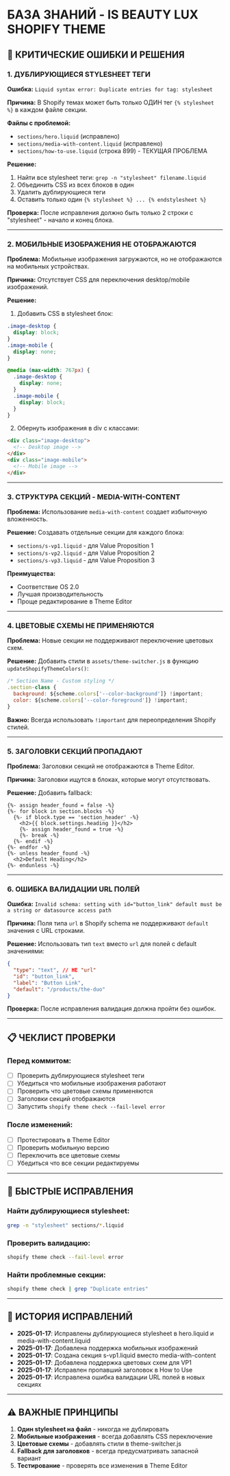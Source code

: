 # БАЗА ЗНАНИЙ - IS BEAUTY LUX SHOPIFY THEME

## 🚨 КРИТИЧЕСКИЕ ОШИБКИ И РЕШЕНИЯ

### 1. ДУБЛИРУЮЩИЕСЯ STYLESHEET ТЕГИ

**Ошибка:** `Liquid syntax error: Duplicate entries for tag: stylesheet`

**Причина:** В Shopify темах может быть только ОДИН тег `{% stylesheet %}` в каждом файле секции.

**Файлы с проблемой:**

- `sections/hero.liquid` (исправлено)
- `sections/media-with-content.liquid` (исправлено)
- `sections/how-to-use.liquid` (строка 899) - ТЕКУЩАЯ ПРОБЛЕМА

**Решение:**

1. Найти все stylesheet теги: `grep -n "stylesheet" filename.liquid`
2. Объединить CSS из всех блоков в один
3. Удалить дублирующиеся теги
4. Оставить только один `{% stylesheet %} ... {% endstylesheet %}`

**Проверка:** После исправления должно быть только 2 строки с "stylesheet" - начало и конец блока.

---

### 2. МОБИЛЬНЫЕ ИЗОБРАЖЕНИЯ НЕ ОТОБРАЖАЮТСЯ

**Проблема:** Мобильные изображения загружаются, но не отображаются на мобильных устройствах.

**Причина:** Отсутствует CSS для переключения desktop/mobile изображений.

**Решение:**

1. Добавить CSS в stylesheet блок:

```css
.image-desktop {
  display: block;
}
.image-mobile {
  display: none;
}

@media (max-width: 767px) {
  .image-desktop {
    display: none;
  }
  .image-mobile {
    display: block;
  }
}
```

2. Обернуть изображения в div с классами:

```html
<div class="image-desktop">
  <!-- Desktop image -->
</div>
<div class="image-mobile">
  <!-- Mobile image -->
</div>
```

---

### 3. СТРУКТУРА СЕКЦИЙ - MEDIA-WITH-CONTENT

**Проблема:** Использование `media-with-content` создает избыточную вложенность.

**Решение:** Создавать отдельные секции для каждого блока:

- `sections/s-vp1.liquid` - для Value Proposition 1
- `sections/s-vp2.liquid` - для Value Proposition 2
- `sections/s-vp3.liquid` - для Value Proposition 3

**Преимущества:**

- Соответствие OS 2.0
- Лучшая производительность
- Проще редактирование в Theme Editor

---

### 4. ЦВЕТОВЫЕ СХЕМЫ НЕ ПРИМЕНЯЮТСЯ

**Проблема:** Новые секции не поддерживают переключение цветовых схем.

**Решение:** Добавить стили в `assets/theme-switcher.js` в функцию `updateShopifyThemeColors()`:

```javascript
/* Section Name - Custom styling */
.section-class {
  background: ${scheme.colors['--color-background']} !important;
  color: ${scheme.colors['--color-foreground']} !important;
}
```

**Важно:** Всегда использовать `!important` для переопределения Shopify стилей.

---

### 5. ЗАГОЛОВКИ СЕКЦИЙ ПРОПАДАЮТ

**Проблема:** Заголовки секций не отображаются в Theme Editor.

**Причина:** Заголовки ищутся в блоках, которые могут отсутствовать.

**Решение:** Добавить fallback:

```liquid
{%- assign header_found = false -%}
{%- for block in section.blocks -%}
  {%- if block.type == 'section_header' -%}
    <h2>{{ block.settings.heading }}</h2>
    {%- assign header_found = true -%}
    {%- break -%}
  {%- endif -%}
{%- endfor -%}
{%- unless header_found -%}
  <h2>Default Heading</h2>
{%- endunless -%}
```

---

### 6. ОШИБКА ВАЛИДАЦИИ URL ПОЛЕЙ

**Ошибка:** `Invalid schema: setting with id="button_link" default must be a string or datasource access path`

**Причина:** Поля типа `url` в Shopify schema не поддерживают `default` значения с URL строками.

**Решение:** Использовать тип `text` вместо `url` для полей с default значениями:

```json
{
  "type": "text", // НЕ "url"
  "id": "button_link",
  "label": "Button Link",
  "default": "/products/the-duo"
}
```

**Проверка:** После исправления валидация должна пройти без ошибок.

---

## 📋 ЧЕКЛИСТ ПРОВЕРКИ

### Перед коммитом:

- [ ] Проверить дублирующиеся stylesheet теги
- [ ] Убедиться что мобильные изображения работают
- [ ] Проверить что цветовые схемы применяются
- [ ] Заголовки секций отображаются
- [ ] Запустить `shopify theme check --fail-level error`

### После изменений:

- [ ] Протестировать в Theme Editor
- [ ] Проверить мобильную версию
- [ ] Переключить все цветовые схемы
- [ ] Убедиться что все секции редактируемы

---

## 🔧 БЫСТРЫЕ ИСПРАВЛЕНИЯ

### Найти дублирующиеся stylesheet:

```bash
grep -n "stylesheet" sections/*.liquid
```

### Проверить валидацию:

```bash
shopify theme check --fail-level error
```

### Найти проблемные секции:

```bash
shopify theme check | grep "Duplicate entries"
```

---

## 📝 ИСТОРИЯ ИСПРАВЛЕНИЙ

- **2025-01-17**: Исправлены дублирующиеся stylesheet в hero.liquid и media-with-content.liquid
- **2025-01-17**: Добавлена поддержка мобильных изображений
- **2025-01-17**: Создана секция s-vp1.liquid вместо media-with-content
- **2025-01-17**: Добавлена поддержка цветовых схем для VP1
- **2025-01-17**: Исправлен пропавший заголовок в How to Use
- **2025-01-17**: Исправлена ошибка валидации URL полей в новых секциях

---

## ⚠️ ВАЖНЫЕ ПРИНЦИПЫ

1. **Один stylesheet на файл** - никогда не дублировать
2. **Мобильные изображения** - всегда добавлять CSS переключение
3. **Цветовые схемы** - добавлять стили в theme-switcher.js
4. **Fallback для заголовков** - всегда предусматривать запасной вариант
5. **Тестирование** - проверять все изменения в Theme Editor
